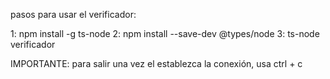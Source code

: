 pasos para usar el verificador:

1: npm install -g ts-node
2: npm install --save-dev @types/node
3: ts-node verificador


IMPORTANTE: para salir una vez el establezca la conexión, usa ctrl + c
